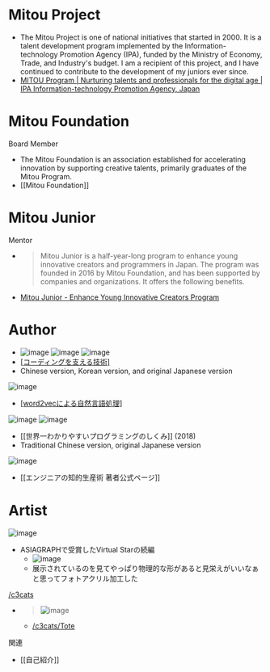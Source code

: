 

# Mitou Project
- The Mitou Project is one of national initiatives that started in 2000. It is a talent development program implemented by the Information-technology Promotion Agency (IPA), funded by the Ministry of Economy, Trade, and Industry's budget. I am a recipient of this project, and I have continued to contribute to the development of my juniors ever since.
- [MITOU Program | Nurturing talents and professionals for the digital age | IPA Information-technology Promotion Agency, Japan](https://www.ipa.go.jp/en/it-talents/mitou.html)

# Mitou Foundation
 Board Member
- The Mitou Foundation is an association established for accelerating innovation by supporting creative talents, primarily graduates of the Mitou Program.
- [[Mitou Foundation]]

# Mitou Junior
 Mentor
- > Mitou Junior is a half-year-long program to enhance young innovative creators and programmers in Japan. The program was founded in 2016 by Mitou Foundation, and has been supported by companies and organizations. It offers the following benefits.
- [Mitou Junior - Enhance Young Innovative Creators Program](https://jr.mitou.org/english/)


# Author
- ![image](https://gyazo.com/5331b9a1d17b560cf3d20622feead42a/thumb/1000) ![image](https://gyazo.com/904daec7836adc6ea7d25a1fa0fac4d9/thumb/1000) ![image](https://gyazo.com/2c5a9959ab8d62e64f5d63777bf23012/thumb/1000)
- [[コーディングを支える技術]](2013)
- Chinese version, Korean version, and original Japanese version

![image](https://gyazo.com/ec4f63419f03281b556a80efeeeb2342/thumb/1000)
- [[word2vecによる自然言語処理]](2014)

![image](https://gyazo.com/be0672c99503a3c4c522927f7baf6973/thumb/1000) ![image](https://gyazo.com/fac56c8316a458d4c0d5d208f1562256/thumb/1000)
- [[世界一わかりやすいプログラミングのしくみ]] (2018)
- Traditional Chinese version, original Japanese version

![image](https://gyazo.com/cb7f6fef9bc072b2d8c830574a09a786/thumb/1000)
- [[エンジニアの知的生産術 著者公式ページ]]

# Artist
![image](https://gyazo.com/81a6ef672c964fd6d0b80bbf800a7f80/thumb/1000)
- ASIAGRAPHで受賞したVirtual Starの続編
    - ![image](https://gyazo.com/6ad59c249c256850011f4c94888ba76f/thumb/1000)
    - 展示されているのを見てやっぱり物理的な形があると見栄えがいいなぁと思ってフォトアクリル加工した

[/c3cats](https://scrapbox.io/c3cats)
- > ![image](https://pbs.twimg.com/media/FgD9U7OacAE9Zl3.jpg)
    - [/c3cats/Tote](https://scrapbox.io/c3cats/Tote)

関連
- [[自己紹介]]
